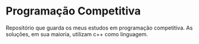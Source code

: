 # Programação Competitiva

Repositório que guarda os meus estudos em programação competitiva. 
As soluções, em sua maioria, utilizam c++ como linguagem.
